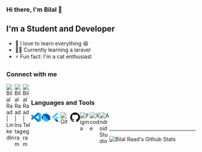 ### Hi there, I'm Bilal 👋

## I'm a Student and Developer

- 🌱 I love to learn everything 😆
- 👨‍🏫 Currently learning a laravel
- ⚡ Fun fact: I'm a cat enthusiast

### Connect with me

[<img align="left" alt="Bilal Raad | LinkedIn" width="22px" src="https://upload.wikimedia.org/wikipedia/ar/thumb/9/9f/Twitter_bird_logo_2012.svg/950px-Twitter_bird_logo_2012.svg.png" />][linkedin]
[<img align="left" alt="Bilal Raad | Instagram" width="22px" src="https://upload.wikimedia.org/wikipedia/commons/thumb/e/e7/Instagram_logo_2016.svg/2048px-Instagram_logo_2016.svg.png" />][instagram]
[<img align="left" alt="Bilal Raad | Telegram" width="22px" src="https://upload.wikimedia.org/wikipedia/commons/thumb/8/82/Telegram_logo.svg/600px-Telegram_logo.svg.png" />][telegram]

<br />

### Languages and Tools

<img align="left" alt="Visual Studio Code" width="26px" src="https://raw.githubusercontent.com/github/explore/80688e429a7d4ef2fca1e82350fe8e3517d3494d/topics/visual-studio-code/visual-studio-code.png" />
<img align="left" alt="Dart" width="26px" src="https://raw.githubusercontent.com/github/explore/e94815998e4e0713912fed477a1f346ec04c3da2/topics/dart/dart.png" />
<img align="left" alt="Flutter" width="26px" src="https://raw.githubusercontent.com/github/explore/e94815998e4e0713912fed477a1f346ec04c3da2/topics/flutter/flutter.png" />
<img align="left" alt="Git" width="26px" src="https://git-scm.com/images/logos/downloads/Git-Icon-1788C.png" />
<img align="left" alt="GitHub" width="26px" src="https://raw.githubusercontent.com/github/explore/78df643247d429f6cc873026c0622819ad797942/topics/github/github.png" />
<img align="left" alt="Figma" width="26px" src="https://cdn.sanity.io/images/599r6htc/production/46a76c802176eb17b04e12108de7e7e0f3736dc6-1024x1024.png?w=670&h=670&q=75&fit=max&auto=format" />

<img align="left" alt="Xcode" width="26px" src="https://is3-ssl.mzstatic.com/image/thumb/Purple115/v4/ec/70/a6/ec70a6ff-fbbb-f924-0b05-cfa0028e3269/Xcode-85-220-0-4-2x.png/1200x630bb.png" />

<img align="left" alt="Android Studio" width="26px" src="https://1.bp.blogspot.com/-LgTa-xDiknI/X4EflN56boI/AAAAAAAAPuk/24YyKnqiGkwRS9-_9suPKkfsAwO4wHYEgCLcBGAsYHQ/s0/image9.png" />
<br />
<br />

---

<img align="left" alt="Bilal Raad's Github Stats" src="https://github-readme-stats.vercel.app/api?username=bilalraad&show_icons=true&hide_border=true&theme=radical&count_private=true" />

[instagram]: https://instagram.com/bilal_nouman
[linkedin]: https://linkedin.com/in/bilal-rad
[telegram]: https://t.me/bilal_rad
